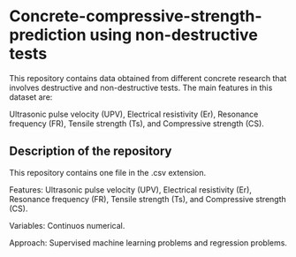 # Concrete-compressive-strength-prediction using non-destructive tests

This repository contains data obtained from different concrete research that involves destructive and non-destructive tests. The main features in this dataset are:

Ultrasonic pulse velocity (UPV), Electrical resistivity (Er), Resonance frequency (FR), Tensile strength (Ts), and Compressive strength (CS).

## Description of the repository

This repository contains one file in the .csv extension.

Features: Ultrasonic pulse velocity (UPV), Electrical resistivity (Er), Resonance frequency (FR), Tensile strength (Ts), and Compressive strength (CS).

Variables: Continuos numerical.

Approach: Supervised machine learning problems and regression problems.
